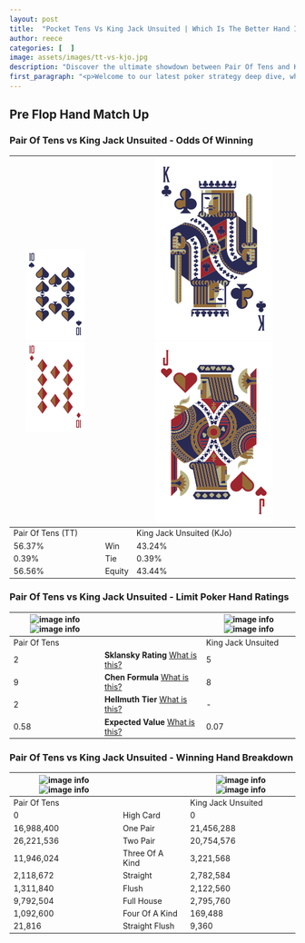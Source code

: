 ```yaml
---
layout: post
title:  "Pocket Tens Vs King Jack Unsuited | Which Is The Better Hand In Poker? A Complete Guide"
author: reece
categories: [  ]
image: assets/images/tt-vs-kjo.jpg
description: "Discover the ultimate showdown between Pair Of Tens and King Jack Unsuited in poker! Uncover the odds, strategies, and scenarios where one hand triumphs over the other. Get ready to up your poker game with this thrilling analysis."
first_paragraph: "<p>Welcome to our latest poker strategy deep dive, where we're pitting two distinct hands against each other in a high-stakes showdown: Pair Of Tens vs King Jack Unsuited.</p><p>In the dynamic world of poker, every decision counts, and knowing which hand holds the upper hand is key to your success at the table.</p><p>In this article, we'll dissect these two hands, explore the scenarios where one dominates the other, and equip you with the knowledge to make strategic choices that can tip the odds in your favor.</p><p>Get ready to unravel the intriguing dynamics of these poker hands and elevate your game to new heights.</p>"
---
```




[comment]: # (sp0)

## Pre Flop Hand Match Up

<div class="table hand-ratings" markdown="1"> 



### Pair Of Tens vs King Jack Unsuited - Odds Of Winning


    
| ![image info](assets/images/hand1/t.png) ![image info](assets/images/hand1/to.png) |  | ![image info](assets/images/hand2/k.png) ![image info](assets/images/hand2/jo.png) |
| -------- | -------- | -------- |
| Pair Of Tens (TT) |  | King Jack Unsuited (KJo) |
| 56.37% | Win | 43.24% |
| 0.39% | Tie | 0.39% |
| 56.56% | Equity | 43.44% |




[comment]: # (sp1)



### Pair Of Tens vs King Jack Unsuited - Limit Poker Hand Ratings


    
| ![image info](https://www.riverpairs.com/assets/images/hand1/t.png) ![image info](https://www.riverpairs.com/assets/images/hand1/to.png) |  | ![image info](https://www.riverpairs.com/assets/images/hand2/k.png) ![image info](https://www.riverpairs.com/assets/images/hand2/jo.png) |
| -------- | -------- | -------- |
| Pair Of Tens |  | King Jack Unsuited |
| 2 | **Sklansky Rating** [What is this?](/sklansky-rating-explained) | 5 |
| 9 | **Chen Formula** [What is this?](/chen-formula-explained) | 8 |
| 2 | **Hellmuth Tier** [What is this?](/Hellmuth-tier-explained) | - |
| 0.58 | **Expected Value** [What is this?](/expected-value-explained) | 0.07 |




[comment]: # (sp2)



### Pair Of Tens vs King Jack Unsuited - Winning Hand Breakdown


    
| ![image info](https://www.riverpairs.com/assets/images/hand1/t.png) ![image info](https://www.riverpairs.com/assets/images/hand1/to.png) |  | ![image info](https://www.riverpairs.com/assets/images/hand2/k.png) ![image info](https://www.riverpairs.com/assets/images/hand2/jo.png) |
| -------- | -------- | -------- |
| Pair Of Tens |  | King Jack Unsuited |
| 0 | High Card | 0 |
| 16,988,400 | One Pair | 21,456,288 |
| 26,221,536 | Two Pair | 20,754,576 |
| 11,946,024 | Three Of A Kind | 3,221,568 |
| 2,118,672 | Straight | 2,782,584 |
| 1,311,840 | Flush | 2,122,560 |
| 9,792,504 | Full House | 2,795,760 |
| 1,092,600 | Four Of A Kind | 169,488 |
| 21,816 | Straight Flush | 9,360 |




[comment]: # (sp3)



</div>

[comment]: # (sp4)



[comment]: # (sp5)

